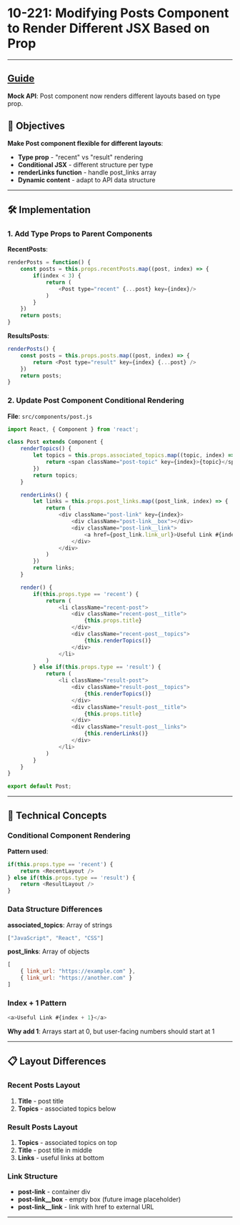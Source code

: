 # 10-221: Modifying Posts Component to Render Different JSX Based on Prop

---
**[Guide](https://devcamp.com/pt-full-stack-development-javascript-python-react/guide/modifying-posts-component-render-different-jsx-based-prop)**
---

**Mock API**: Post component now renders different layouts based on type prop.

## 🎯 Objectives

**Make Post component flexible for different layouts**:
- **Type prop** - "recent" vs "result" rendering
- **Conditional JSX** - different structure per type
- **renderLinks function** - handle post_links array
- **Dynamic content** - adapt to API data structure

---

## 🛠️ Implementation

### 1. Add Type Props to Parent Components

**RecentPosts**:
```javascript
renderPosts = function() {
    const posts = this.props.recentPosts.map((post, index) => {
        if(index < 3) {
            return (
                <Post type="recent" {...post} key={index}/>
            )
        }
    })
    return posts;
}
```

**ResultsPosts**:
```javascript
renderPosts() {
    const posts = this.props.posts.map((post, index) => {
        return <Post type="result" key={index} {...post} />
    })
    return posts;
}
```

### 2. Update Post Component Conditional Rendering

**File**: `src/components/post.js`

```javascript
import React, { Component } from 'react';

class Post extends Component {
    renderTopics() {
        let topics = this.props.associated_topics.map((topic, index) => {
            return <span className="post-topic" key={index}>{topic}</span>
        })
        return topics;
    }

    renderLinks() {
        let links = this.props.post_links.map((post_link, index) => {
            return (
                <div className="post-link" key={index}>
                    <div className="post-link__box"></div>
                    <div className="post-link__link">
                        <a href={post_link.link_url}>Useful Link #{index + 1}</a>
                    </div>
                </div>
            )
        })
        return links;
    }

    render() {
        if(this.props.type == 'recent') {
            return (
                <li className="recent-post">
                    <div className="recent-post__title">
                        {this.props.title}
                    </div>
                    <div className="recent-post__topics">
                        {this.renderTopics()}
                    </div>
                </li>
            )
        } else if(this.props.type == 'result') {
            return (
                <li className="result-post">
                    <div className="result-post__topics">
                        {this.renderTopics()}
                    </div>
                    <div className="result-post__title">
                        {this.props.title}
                    </div>
                    <div className="result-post__links">
                        {this.renderLinks()}
                    </div>
                </li>
            )
        }
    }
}

export default Post;
```

---

## 📧 Technical Concepts

### Conditional Component Rendering

**Pattern used**:
```javascript
if(this.props.type == 'recent') {
    return <RecentLayout />
} else if(this.props.type == 'result') {
    return <ResultLayout />
}
```

### Data Structure Differences

**associated_topics**: Array of strings
```javascript
["JavaScript", "React", "CSS"]
```

**post_links**: Array of objects
```javascript
[
    { link_url: "https://example.com" },
    { link_url: "https://another.com" }
]
```

### Index + 1 Pattern

```javascript
<a>Useful Link #{index + 1}</a>
```

**Why add 1**: Arrays start at 0, but user-facing numbers should start at 1

---

## 📋 Layout Differences

### Recent Posts Layout
1. **Title** - post title
2. **Topics** - associated topics below

### Result Posts Layout  
1. **Topics** - associated topics on top
2. **Title** - post title in middle
3. **Links** - useful links at bottom

### Link Structure
- **post-link** - container div
- **post-link__box** - empty box (future image placeholder)
- **post-link__link** - link with href to external URL

---
